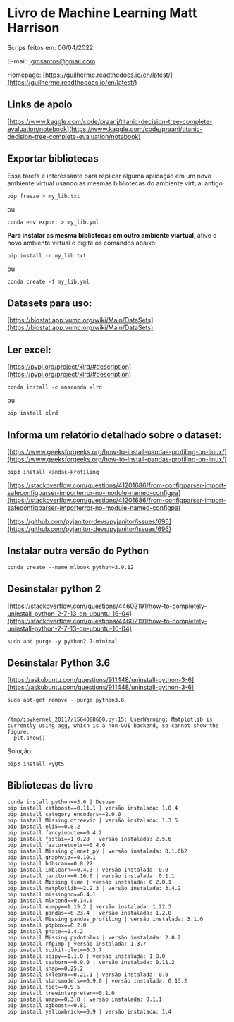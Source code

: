 # Livro de Machine Learning Matt Harrison

Scrips feitos em: 06/04/2022.

E-mail: jgmsantos@gmail.com

Homepage: [https://guilherme.readthedocs.io/en/latest/](https://guilherme.readthedocs.io/en/latest/)

## Links de apoio

[https://www.kaggle.com/code/praanj/titanic-decision-tree-complete-evaluation/notebook](https://www.kaggle.com/code/praanj/titanic-decision-tree-complete-evaluation/notebook)

## Exportar bibliotecas

Essa tarefa é interessante para replicar alguma aplicação em um novo ambiente virtual usando as mesmas bibliotecas do ambiente virtual antigo.


```
pip freeze > my_lib.txt
```
ou
```
conda env export > my_lib.yml
```

**Para instalar as mesma bibliotecas em outro ambiente viartual**, ative o novo ambiente virtual e digite os comandos abaixo:

```
pip install -r my_lib.txt
```

ou

```
conda create -f my_lib.yml
```

## Datasets para uso:

[https://biostat.app.vumc.org/wiki/Main/DataSets](https://biostat.app.vumc.org/wiki/Main/DataSets)

## Ler excel:

[https://pypi.org/project/xlrd/#description](https://pypi.org/project/xlrd/#description)

```
conda install -c anaconda xlrd
```

ou

```
pip install xlrd
```

## Informa um relatório detalhado sobre o dataset:

[https://www.geeksforgeeks.org/how-to-install-pandas-profiling-on-linux/](https://www.geeksforgeeks.org/how-to-install-pandas-profiling-on-linux/)

```
pip3 install Pandas-Profiling
```

[https://stackoverflow.com/questions/41201686/from-configparser-import-safeconfigparser-importerror-no-module-named-configpa](https://stackoverflow.com/questions/41201686/from-configparser-import-safeconfigparser-importerror-no-module-named-configpa)

[https://github.com/pyjanitor-devs/pyjanitor/issues/696](https://github.com/pyjanitor-devs/pyjanitor/issues/696)


## Instalar outra versão do Python

```
conda create --name mlbook python=3.9.12
```

## Desinstalar python 2

[https://stackoverflow.com/questions/44602191/how-to-completely-uninstall-python-2-7-13-on-ubuntu-16-04](https://stackoverflow.com/questions/44602191/how-to-completely-uninstall-python-2-7-13-on-ubuntu-16-04)

```
sudo apt purge -y python2.7-minimal
```

## Desinstalar Python 3.6

[https://askubuntu.com/questions/911448/uninstall-python-3-6](https://askubuntu.com/questions/911448/uninstall-python-3-6)

```
sudo apt-get remove --purge python3.6
```

## 

```
/tmp/ipykernel_20117/1564088600.py:15: UserWarning: Matplotlib is currently using agg, which is a non-GUI backend, so cannot show the figure.
  plt.show()
```

Solução:

```
pip3 install PyQt5
```


## Bibliotecas do livro

```
conda install python==3.6 | Desuso
pip install catboost==0.11.1 | versão instalada: 1.0.4
pip install category_encoders==2.0.0
pip install Missing dtreeviz | versão instalada: 1.3.5
pip install eli5==0.8.2
pip install fancyimpute==0.4.2
pip install fastai==1.0.28 | versão instalada: 2.5.6
pip install featuretools==0.4.0
pip install Missing glmnet_py | versão instalada: 0.1.0b2
pip install graphviz==0.10.1
pip install hdbscan==0.8.22
pip install imblearn==0.4.3 | versão instalada: 0.0
pip install janitor==0.16.6 | versão instalada: 0.1.1
pip install Missing lime | versão instalada: 0.2.0.1
pip install matplotlib==2.2.3 | versão instalada: 3.4.2
pip install missingno==0.4.1
pip install mlxtend==0.14.0
pip install numpy==1.15.2 | versão instalada: 1.22.3
pip install pandas==0.23.4 | versão instalada: 1.2.0
pip install Missing pandas_profiling | versão instalada: 3.1.0
pip install pdpbox==0.2.0
pip install phate==0.4.2
pip install Missing pydotplus | versão instalada: 2.0.2
pip install rfpimp | versão instalada: 1.3.7
pip install scikit-plot==0.3.7
pip install scipy==1.1.0 | versão instalada: 1.8.0
pip install seaborn==0.9.0 | versão instalada: 0.11.2
pip install shap==0.25.2
pip install sklearn==0.21.1 | versão instalada: 0.0
pip install statsmodels==0.9.0 | versão instalada: 0.13.2
pip install tpot==0.9.5
pip install treeinterpreter==0.1.0
pip install umap==0.3.8 | versão instalada: 0.1.1
pip install xgboost==0.81
pip install yellowbrick==0.9 | versão instalada: 1.4
```